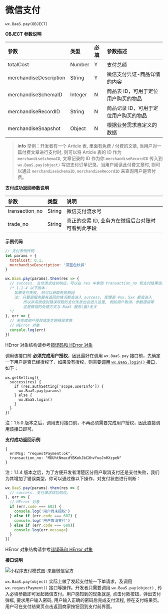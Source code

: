 <!-- ex_nonav -->

# 微信支付

`wx.BaaS.pay(OBJECT)`

**OBJECT 参数说明**

| 参数                    | 类型    | 必填 | 参数描述 |
| :--------------------- | :------ | :-- | :------ |
| totalCost              | Number  | Y   | 支付总额 |
| merchandiseDescription | String  | Y   | 微信支付凭证-商品详情的内容 |
| merchandiseSchemaID    | Integer | N   | 商品表 ID，可用于定位用户购买的物品 |
| merchandiseRecordID    | String  | N   | 商品记录 ID，可用于定位用户购买的物品 |
| merchandiseSnapshot    | Object  | N   | 根据业务需求自定义的数据 |

> **info**
> 举例：开发者有一个 Article 表, 里面有免费 / 付费的文章, 当用户对一篇付费文章进行支付时, 则可以将 Article 表的 ID 作为 `merchandiseSchemaID`, 文章记录的 ID 作为你 `merchandiseRecordID` 传入到 `wx.BaaS.pay(object)` 写进支付订单记录。当用户阅读此付费文章时, 则可以通过 `merchandiseSchemaID`, `merchandiseRecordID` 来查询用户是否付费。

**支付成功返回参数说明**

| 参数                      | 类型   | 说明 |
| :-------------------------| :----- | :-- |
| transaction_no | String   | 微信支付流水号 |
| trade_no    | String | 真正的交易 ID, 业务方在微信后台对账时可看到此字段 |

**示例代码**

```js
// 支付示例代码
let params = {
  totalCost: 0.1,
  merchandiseDescription: '深蓝色秋裤'
}

wx.BaaS.pay(params).then(res => {
  // success. 支付请求成功响应，可以在 res 中拿到 transaction_no 和支付结果信息
  /* 1.1.4 以下版本：
    如果支付失败, 则可以获取失败原因
    注: 只要是服务器有返回的情况都会进入 success, 即便是 4xx，5xx 都会进入
        所以非系统级别错误导致的支付失败也会进入这里, 例如用户取消，参数错误等
        这是微信的处理方式与 BaaS 服务(器)无关
  */
}, err => {
  // 未完成用户授权或发生网络异常等
  // HError 对象
  console.log(err)
})
```

HError 对象结构请参考[错误码和 HError 对象](/js-sdk/error-code.md)

调用该接口前 **必须完成用户授权**，因此最好在调用 `wx.BaaS.pay` 接口前，先确定一下用户是否已经授权了，如果没有授权，则需要[调用 `wx.BaaS.login()` 接口](../user/sign-in.md)，如下：

```
wx.getSetting({
  success(res) {
    if (res.authSetting['scope.userInfo']) {
      wx.BaaS.pay(params)
    } else {
      wx.BaaS.login()
    }
  }
})
```

<span class="attention">注：</span>1.5.0 版本之后，调用支付接口前，不再必须需要完成用户授权，因此直接调用该接口即可。

**支付成功返回示例**

```
{
  errMsg: "requestPayment:ok",
  transaction_no: "MDUhtNmacdYBKokJbCXhvYuoJnHXzpeN"
}
```

<span class="attention">注：</span>1.1.4 版本之后，为了方便开发者清楚区分用户取消支付还是支付失败，我们为其增加了错误类型，你可以通过像以下操作，对支付状态进行判断：

```js
wx.BaaS.pay(params).then(res => {
  // success. 支付请求成功响应。
}, err => {
  // HError 对象
  if (err.code === 603) {
    console.log('用户尚未授权')
  } else if (err.code === 607) {
    console.log('用户取消支付')
  } else if (err.code === 608){
    console.log(err.message)
  }
})
```

HError 对象结构请参考[错误码和 HError 对象](/js-sdk/error-code.md)

**接口说明**

![小程序支付模式图-来自微信官方](https://pay.weixin.qq.com/wiki/doc/api/img/wxa-7-2.jpg)


`wx.BaaS.pay(object)` 实际上做了发起支付统一下单请求，及调用 `wx.requestPayment()` 接口等操作。开发者只需要调用 `wx.BaaS.pay(object)` , 传入必填参数即可发起微信支付。用户感知到的现象就是, 点击付款按钮，弹出支付弹框, 要求用户输入密码, 用户输入正确的密码后完成支付流程, 停在支付结果页。用户可在支付结果页点击返回商家按钮回到支付前界面。
